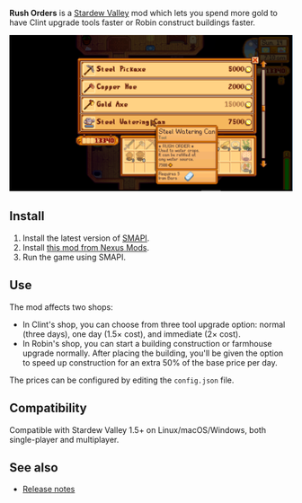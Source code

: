 ﻿**Rush Orders** is a [Stardew Valley](http://stardewvalley.net/) mod which lets you spend more gold
to have Clint upgrade tools faster or Robin construct buildings faster.

![](screenshot.png)

## Install
1. Install the latest version of [SMAPI](https://smapi.io).
2. Install [this mod from Nexus Mods](http://www.nexusmods.com/stardewvalley/mods/605).
3. Run the game using SMAPI.

## Use
The mod affects two shops:

* In Clint's shop, you can choose from three tool upgrade option: normal (three days), one
  day (1.5× cost), and immediate (2× cost).
* In Robin's shop, you can start a building construction or farmhouse upgrade normally. After
  placing the building, you'll be given the option to speed up construction for an extra 50% of the
  base price per day.

The prices can be configured by editing the `config.json` file.

## Compatibility
Compatible with Stardew Valley 1.5+ on Linux/macOS/Windows, both single-player and multiplayer.

## See also
* [Release notes](release-notes.md)
